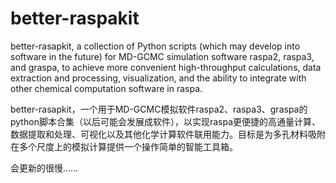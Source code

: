 # better-raspakit
better-rasapkit, a collection of Python scripts (which may develop into software in the future) for MD-GCMC simulation software raspa2, raspa3, and graspa, to achieve more convenient high-throughput calculations, data extraction and processing, visualization, and the ability to integrate with other chemical computation software in raspa.

better-rasapkit，一个用于MD-GCMC模拟软件raspa2、raspa3、graspa的python脚本合集（以后可能会发展成软件），以实现raspa更便捷的高通量计算、数据提取和处理、可视化以及其他化学计算软件联用能力。目标是为多孔材料吸附在多个尺度上的模拟计算提供一个操作简单的智能工具箱。

会更新的很慢……
